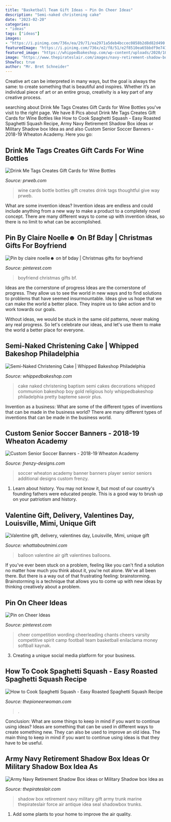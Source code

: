 ```yaml
---
title: "Basketball Team Gift Ideas ~ Pin On Cheer Ideas"
description: "Semi-naked christening cake"
date: "2023-02-20"
categories:
- "ideas"
tags: ["ideas"]
images:
- "https://i.pinimg.com/736x/ea/29/71/ea2971a5deb4bccec0858b2d8d82d490.jpg"
featuredImage: "https://i.pinimg.com/736x/e2/f8/51/e2f8510ea65bbdf9e7415600d2765af3.jpg"
featured_image: "https://whippedbakeshop.com/wp-content/uploads/2020/10/naked-christening-cake-whipped-bakeshop-2.jpg"
image: "https://www.thepirateslair.com/images/navy-retirement-shadow-box-ideas/cwoastiles-shadowbox-3a.jpg"
ShowToc: true
author: "Mr. Bret Schneider"
---
```



Creative art can be interpreted in many ways, but the goal is always the same: to create something that is beautiful and inspires. Whether it’s an individual piece of art or an entire group, creativity is a key part of any creative process.

	

		
searching about Drink Me Tags Creates Gift Cards for Wine Bottles you've visit to the right page. We have 8 Pics about Drink Me Tags Creates Gift Cards for Wine Bottles like How to Cook Spaghetti Squash - Easy Roasted Spaghetti Squash Recipe, Army Navy Retirement Shadow Box ideas or Military Shadow box Idea as and also Custom Senior Soccer Banners - 2018-19 Wheaton Academy. Here you go:
		
    
## Drink Me Tags Creates Gift Cards For Wine Bottles

<img loading=lazy src="http://ww1.prweb.com/prfiles/2011/03/23/4828724/0033.jpg" onerror="this.onerror=null;this.src='https://tse2.mm.bing.net/th?id=OIP.htnkPSAWVUYL-yd-sfFNXwHaLH&amp;pid=15.1';" alt="Drink Me Tags Creates Gift Cards for Wine Bottles">

_Source: prweb.com_

>wine cards bottle bottles gift creates drink tags thoughtful give way prweb. 

	

What are some invention ideas?
Invention ideas are endless and could include anything from a new way to make a product to a completely novel concept. There are many different ways to come up with invention ideas, so there is no limit to what can be accomplished.

    
## Pin By Claire Noelle☻ On Bf Bday | Christmas Gifts For Boyfriend

<img loading=lazy src="https://i.pinimg.com/736x/e2/f8/51/e2f8510ea65bbdf9e7415600d2765af3.jpg" onerror="this.onerror=null;this.src='https://tse3.mm.bing.net/th?id=OIP.1PLuHH3S0Jn_2XFMTS6GrQHaNK&amp;pid=15.1';" alt="Pin by claire noelle☻ on bf bday | Christmas gifts for boyfriend">

_Source: pinterest.com_

>boyfriend christmas gifts bf. 

	

Ideas are the cornerstone of progress
Ideas are the cornerstone of progress. They allow us to see the world in new ways and to find solutions to problems that have seemed insurmountable.
Ideas give us hope that we can make the world a better place. They inspire us to take action and to work towards our goals.

Without ideas, we would be stuck in the same old patterns, never making any real progress. So let's celebrate our ideas, and let's use them to make the world a better place for everyone.

    
## Semi-Naked Christening Cake | Whipped Bakeshop Philadelphia

<img loading=lazy src="https://whippedbakeshop.com/wp-content/uploads/2020/10/naked-christening-cake-whipped-bakeshop-2.jpg" onerror="this.onerror=null;this.src='https://tse2.mm.bing.net/th?id=OIP.Q9zBQP3RWiR9KP5DNmMMMAHaKL&amp;pid=15.1';" alt="Semi-Naked Christening Cake | Whipped Bakeshop Philadelphia">

_Source: whippedbakeshop.com_

>cake naked christening baptism semi cakes decorations whipped communion bakeshop boy gold religious holy whippedbakeshop philadelphia pretty bapteme savoir plus. 

	

Invention as a business: What are some of the different types of inventions that can be made in the business world?
There are many different types of inventions that can be made in the business world.

    
## Custom Senior Soccer Banners - 2018-19 Wheaton Academy

<img loading=lazy src="http://www.frenzy-designs.com/store/sc_images/products/2211_large_image.jpg" onerror="this.onerror=null;this.src='https://tse4.mm.bing.net/th?id=OIP.sscC0ezgyhsnXR9i-UThbwAAAA&amp;pid=15.1';" alt="Custom Senior Soccer Banners - 2018-19 Wheaton Academy">

_Source: frenzy-designs.com_

>soccer wheaton academy banner banners player senior seniors additional designs custom frenzy. 

	

1) Learn about history. You may not know it, but most of our country's founding fathers were educated people. This is a good way to brush up on your patriotism and history. 

    
## Valentine Gift, Delivery, Valentines Day, Louisville, Mimi, Unique Gift

<img loading=lazy src="https://www.whattaboutmimi.com/store/product_images/b/100/Valentine-Small-HA-Balloon__67191_zoom.gif" onerror="this.onerror=null;this.src='https://tse1.mm.bing.net/th?id=OIP.e6RX8_0GFDYmOrucpMqKjAAAAA&amp;pid=15.1';" alt="Valentine gift, delivery, valentines day, Louisville, Mimi, unique gift">

_Source: whattaboutmimi.com_

>balloon valentine air gift valentines balloons. 

	

If you've ever been stuck on a problem, feeling like you can't find a solution no matter how much you think about it, you're not alone. We've all been there. But there is a way out of that frustrating feeling: brainstorming. Brainstorming is a technique that allows you to come up with new ideas by thinking creatively about a problem.

    
## Pin On Cheer Ideas

<img loading=lazy src="https://i.pinimg.com/736x/ea/29/71/ea2971a5deb4bccec0858b2d8d82d490.jpg" onerror="this.onerror=null;this.src='https://tse3.mm.bing.net/th?id=OIP.CgQjlLPbVxKVJFI6m2RVJQHaNL&amp;pid=15.1';" alt="Pin on Cheer Ideas">

_Source: pinterest.com_

>cheer competition wording cheerleading chants cheers varsity competitive spirit camp football team basketball enilaclama money softball kaynak. 

	

3. Creating a unique social media platform for your business.

    
## How To Cook Spaghetti Squash - Easy Roasted Spaghetti Squash Recipe

<img loading=lazy src="https://hips.hearstapps.com/hmg-prod.s3.amazonaws.com/images/cleaning-spaghetti-squash-1600439512.jpg?crop=1.00xw:0.755xh;0,0.138xh&amp;resize=1200:*" onerror="this.onerror=null;this.src='https://tse4.mm.bing.net/th?id=OIP.MGbTnxIDxZhA5Q7_fTEhwwHaG0&amp;pid=15.1';" alt="How to Cook Spaghetti Squash - Easy Roasted Spaghetti Squash Recipe">

_Source: thepioneerwoman.com_

>. 

	

Conclusion: What are some things to keep in mind if you want to continue using ideas?
Ideas are something that can be used in different ways to create something new. They can also be used to improve an old idea. The main thing to keep in mind if you want to continue using ideas is that they have to be useful.

    
## Army Navy Retirement Shadow Box Ideas Or Military Shadow Box Idea As

<img loading=lazy src="https://www.thepirateslair.com/images/navy-retirement-shadow-box-ideas/cwoastiles-shadowbox-3a.jpg" onerror="this.onerror=null;this.src='https://tse3.mm.bing.net/th?id=OIP.2yWyQNcNYJZaGdUr5JgUnAHaFj&amp;pid=15.1';" alt="Army Navy Retirement Shadow Box ideas or Military Shadow box Idea as">

_Source: thepirateslair.com_

>shadow box retirement navy military gift army trunk marine thepirateslair force air antique idea seal shadowbox trunks. 

	

1. Add some plants to your home to improve the air quality.

